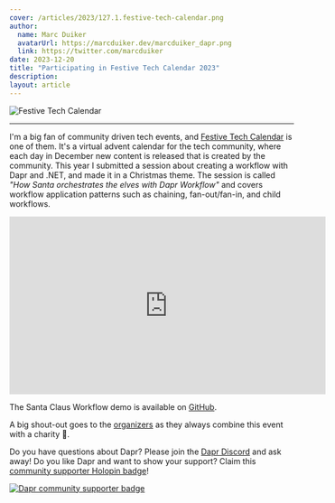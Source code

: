 ```yaml
---
cover: /articles/2023/127.1.festive-tech-calendar.png
author:
  name: Marc Duiker
  avatarUrl: https://marcduiker.dev/marcduiker_dapr.png
  link: https://twitter.com/marcduiker
date: 2023-12-20
title: "Participating in Festive Tech Calendar 2023"
description:
layout: article
---
```


![Festive Tech Calendar](/articles/2023/127.1.festive-tech-calendar.png)

---

I'm a big fan of community driven tech events, and [Festive Tech Calendar](https://festivetechcalendar.com/) is one of them. It's a virtual advent calendar for the tech community, where each day in December new content is released that is created by the community. This year I submitted a session about creating a workflow with Dapr and .NET, and made it in a Christmas theme. The session is called _"How Santa orchestrates the elves with Dapr Workflow"_ and covers workflow application patterns such as chaining, fan-out/fan-in, and child workflows.

<iframe width="560" height="315" src="https://www.youtube.com/embed/UjGMmY8D9sw" title="YouTube video player" frameborder="0" allow="accelerometer; autoplay; clipboard-write; encrypted-media; gyroscope; picture-in-picture" allowfullscreen></iframe>

The Santa Claus Workflow demo is available on [GitHub](https://github.com/diagrid-labs/santa-claus-workflow).

A big shout-out goes to the [organizers](https://twitter.com/_cloudfamily) as they always combine this event with a charity 💪.

Do you have questions about Dapr? Please join the [Dapr Discord](https://bit.ly/dapr-discord) and ask away! Do you like Dapr and want to show your support? Claim this [community supporter Holopin badge](https://bit.ly/dapr-supporter)!

[![Dapr community supporter badge](/articles/2023/124.3.dapr-community-supporter.png)](https://bit.ly/dapr-supporter)